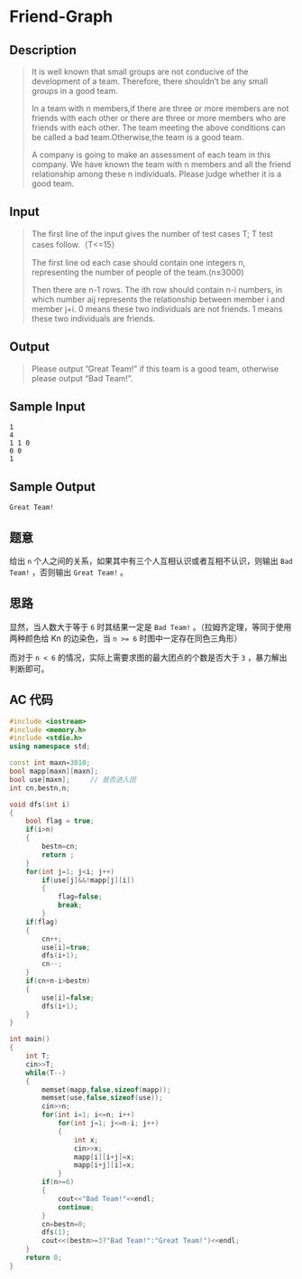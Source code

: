 # Friend-Graph

## **Description**

> It is well known that small groups are not conducive of the development of a team. Therefore, there shouldn’t be any small groups in a good team.
>
> In a team with n members,if there are three or more members are not friends with each other or there are three or more members who are friends with each other. The team meeting the above conditions can be called a bad team.Otherwise,the team is a good team.
>
> A company is going to make an assessment of each team in this company. We have known the team with n members and all the friend relationship among these n individuals. Please judge whether it is a good team.



## **Input**

> The first line of the input gives the number of test cases T; T test cases follow.（T<=15）
>
> The first line od each case should contain one integers n, representing the number of people of the team.(n≤3000)
>
> Then there are n-1 rows. The ith row should contain n-i numbers, in which number aij represents the relationship between member i and member j+i. 0 means these two individuals are not friends. 1 means these two individuals are friends.



## **Output**

> Please output ”Great Team!” if this team is a good team, otherwise please output “Bad Team!”.



## **Sample Input**

    1
    4
    1 1 0
    0 0
    1



## **Sample Output**

    Great Team!



## **题意**

给出 `n` 个人之间的关系，如果其中有三个人互相认识或者互相不认识，则输出 `Bad Team!` ，否则输出 `Great Team!` 。



## **思路**

显然，当人数大于等于 `6` 时其结果一定是 `Bad Team!` 。（拉姆齐定理，等同于使用两种颜色给 Kn 的边染色，当 `n >= 6` 时图中一定存在同色三角形）

而对于 `n < 6` 的情况，实际上需要求图的最大团点的个数是否大于 `3` ，暴力解出判断即可。



## **AC 代码**

```cpp
#include <iostream>
#include <memory.h>
#include <stdio.h>
using namespace std;

const int maxn=3010;
bool mapp[maxn][maxn];
bool use[maxn];     // 是否进入团
int cn,bestn,n;

void dfs(int i)
{
    bool flag = true;
    if(i>n)
    {
        bestn=cn;
        return ;
    }
    for(int j=1; j<i; j++)
        if(use[j]&&!mapp[j][i])
        {
            flag=false;
            break;
        }
    if(flag)
    {
        cn++;
        use[i]=true;
        dfs(i+1);
        cn--;
    }
    if(cn+n-i>bestn)
    {
        use[i]=false;
        dfs(i+1);
    }
}

int main()
{
    int T;
    cin>>T;
    while(T--)
    {
        memset(mapp,false,sizeof(mapp));
        memset(use,false,sizeof(use));
        cin>>n;
        for(int i=1; i<=n; i++)
            for(int j=1; j<=n-i; j++)
            {
                int x;
                cin>>x;
                mapp[i][i+j]=x;
                mapp[i+j][i]=x;
            }
        if(n>=6)
        {
            cout<<"Bad Team!"<<endl;
            continue;
        }
        cn=bestn=0;
        dfs(1);
        cout<<(bestn>=3?"Bad Team!":"Great Team!")<<endl;
    }
    return 0;
}
```

